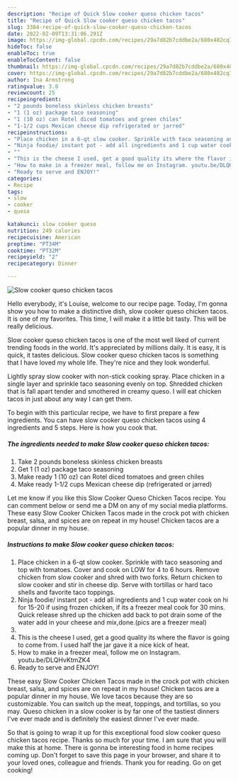 ```yaml
---
description: "Recipe of Quick Slow cooker queso chicken tacos"
title: "Recipe of Quick Slow cooker queso chicken tacos"
slug: 3384-recipe-of-quick-slow-cooker-queso-chicken-tacos
date: 2022-02-09T13:31:06.291Z
image: https://img-global.cpcdn.com/recipes/29a7d82b7cddbe2a/680x482cq70/slow-cooker-queso-chicken-tacos-recipe-main-photo.jpg
hideToc: false
enableToc: true
enableTocContent: false
thumbnail: https://img-global.cpcdn.com/recipes/29a7d82b7cddbe2a/680x482cq70/slow-cooker-queso-chicken-tacos-recipe-main-photo.jpg
cover: https://img-global.cpcdn.com/recipes/29a7d82b7cddbe2a/680x482cq70/slow-cooker-queso-chicken-tacos-recipe-main-photo.jpg
author: Ina Armstrong
ratingvalue: 3.8
reviewcount: 25
recipeingredient:
- "2 pounds boneless skinless chicken breasts"
- "1 (1 oz) package taco seasoning"
- "1 (10 oz) can Rotel diced tomatoes and green chiles"
- "1-1/2 cups Mexican cheese dip refrigerated or jarred"
recipeinstructions:
- "Place chicken in a 6-qt slow cooker. Sprinkle with taco seasoning and top with tomatoes. Cover and cook on LOW for 4 to 6 hours. Remove chicken from slow cooker and shred with two forks. Return chicken to slow cooker and stir in cheese dip. Serve with tortillas or hard taco shells and favorite taco toppings."
- "Ninja foodie/ instant pot - add all ingredients and 1 cup water cook on hi for 15-20 if using frozen chicken, if its a freezer meal cook for 30 mins. Quick release shred up the chicken add back to pot drain some of the water add in your cheese and mix,done.(pics are a freezer meal)"
- ""
- "This is the cheese I used, get a good quality its where the flavor is going to come from. I used half the jar gave it a nice kick of heat."
- "How to make in a freezer meal, follow me on Instagram. youtu.be/DLQHvKtmZK4"
- "Ready to serve and ENJOY!"
categories:
- Recipe
tags:
- slow
- cooker
- queso

katakunci: slow cooker queso 
nutrition: 249 calories
recipecuisine: American
preptime: "PT34M"
cooktime: "PT32M"
recipeyield: "2"
recipecategory: Dinner

---
```



![Slow cooker queso chicken tacos](https://img-global.cpcdn.com/recipes/29a7d82b7cddbe2a/680x482cq70/slow-cooker-queso-chicken-tacos-recipe-main-photo.jpg)

Hello everybody, it's Louise, welcome to our recipe page. Today, I'm gonna show you how to make a distinctive dish, slow cooker queso chicken tacos. It is one of my favorites. This time, I will make it a little bit tasty. This will be really delicious.

Slow cooker queso chicken tacos is one of the most well liked of current trending foods in the world. It's appreciated by millions daily. It is easy, it is quick, it tastes delicious. Slow cooker queso chicken tacos is something that I have loved my whole life. They're nice and they look wonderful.

Lightly spray slow cooker with non-stick cooking spray. Place chicken in a single layer and sprinkle taco seasoning evenly on top. Shredded chicken that is fall apart tender and smothered in creamy queso. I will eat chicken tacos in just about any way I can get them.


To begin with this particular recipe, we have to first prepare a few ingredients. You can have slow cooker queso chicken tacos using 4 ingredients and 5 steps. Here is how you cook that.

<!--inarticleads1-->

##### The ingredients needed to make Slow cooker queso chicken tacos:

1. Take 2 pounds boneless skinless chicken breasts
1. Get 1 (1 oz) package taco seasoning
1. Make ready 1 (10 oz) can Rotel diced tomatoes and green chiles
1. Make ready 1-1/2 cups Mexican cheese dip (refrigerated or jarred)


Let me know if you like this Slow Cooker Queso Chicken Tacos recipe. You can comment below or send me a DM on any of my social media platforms. These easy Slow Cooker Chicken Tacos made in the crock pot with chicken breast, salsa, and spices are on repeat in my house! Chicken tacos are a popular dinner in my house. 

<!--inarticleads2-->

##### Instructions to make Slow cooker queso chicken tacos:

1. Place chicken in a 6-qt slow cooker. Sprinkle with taco seasoning and top with tomatoes. Cover and cook on LOW for 4 to 6 hours. Remove chicken from slow cooker and shred with two forks. Return chicken to slow cooker and stir in cheese dip. Serve with tortillas or hard taco shells and favorite taco toppings.
1. Ninja foodie/ instant pot - add all ingredients and 1 cup water cook on hi for 15-20 if using frozen chicken, if its a freezer meal cook for 30 mins. Quick release shred up the chicken add back to pot drain some of the water add in your cheese and mix,done.(pics are a freezer meal)
1. 
1. This is the cheese I used, get a good quality its where the flavor is going to come from. I used half the jar gave it a nice kick of heat.
1. How to make in a freezer meal, follow me on Instagram. youtu.be/DLQHvKtmZK4
1. Ready to serve and ENJOY!

These easy Slow Cooker Chicken Tacos made in the crock pot with chicken breast, salsa, and spices are on repeat in my house! Chicken tacos are a popular dinner in my house. We love tacos because they are so customizable. You can switch up the meat, toppings, and tortillas, so you may. Queso chicken in a slow cooker is by far one of the tastiest dinners I&#39;ve ever made and is definitely the easiest dinner I&#39;ve ever made. 

So that is going to wrap it up for this exceptional food slow cooker queso chicken tacos recipe. Thanks so much for your time. I am sure that you will make this at home. There is gonna be interesting food in home recipes coming up. Don't forget to save this page in your browser, and share it to your loved ones, colleague and friends. Thank you for reading. Go on get cooking!

